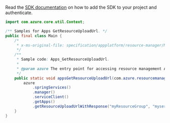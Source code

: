 Read the [SDK documentation](https://github.com/Azure/azure-sdk-for-java/blob/azure-resourcemanager_2.15.0/sdk/resourcemanager/azure-resourcemanager/README.md) on how to add the SDK to your project and authenticate.

```java
import com.azure.core.util.Context;

/** Samples for Apps GetResourceUploadUrl. */
public final class Main {
    /*
     * x-ms-original-file: specification/appplatform/resource-manager/Microsoft.AppPlatform/stable/2022-04-01/examples/Apps_GetResourceUploadUrl.json
     */
    /**
     * Sample code: Apps_GetResourceUploadUrl.
     *
     * @param azure The entry point for accessing resource management APIs in Azure.
     */
    public static void appsGetResourceUploadUrl(com.azure.resourcemanager.AzureResourceManager azure) {
        azure
            .springServices()
            .manager()
            .serviceClient()
            .getApps()
            .getResourceUploadUrlWithResponse("myResourceGroup", "myservice", "myapp", Context.NONE);
    }
}
```

